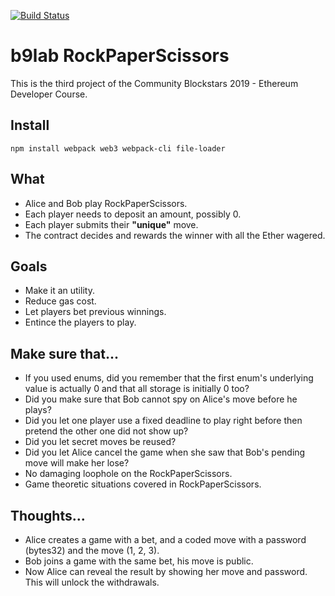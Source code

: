 [![Build Status](https://travis-ci.org/atiklabs/b9lab-rockpaperscissors.svg)](https://travis-ci.org/atiklabs/b9lab-rockpaperscissors)

# b9lab RockPaperScissors

This is the third project of the Community Blockstars 2019 - Ethereum Developer Course.

## Install

```
npm install webpack web3 webpack-cli file-loader
```

## What

* Alice and Bob play RockPaperScissors.
* Each player needs to deposit an amount, possibly 0.
* Each player submits their __"unique"__ move.
* The contract decides and rewards the winner with all the Ether wagered.

## Goals

* Make it an utility.
* Reduce gas cost.
* Let players bet previous winnings.
* Entince the players to play.

## Make sure that...

* If you used enums, did you remember that the first enum's underlying value is actually 0 and that all storage is initially 0 too?
* Did you make sure that Bob cannot spy on Alice's move before he plays?
* Did you let one player use a fixed deadline to play right before then pretend the other one did not show up?
* Did you let secret moves be reused?
* Did you let Alice cancel the game when she saw that Bob's pending move will make her lose?
* No damaging loophole on the RockPaperScissors.
* Game theoretic situations covered in RockPaperScissors.

## Thoughts...

* Alice creates a game with a bet, and a coded move with a password (bytes32) and the move (1, 2, 3).
* Bob joins a game with the same bet, his move is public.
* Now Alice can reveal the result by showing her move and password. This will unlock the withdrawals.
